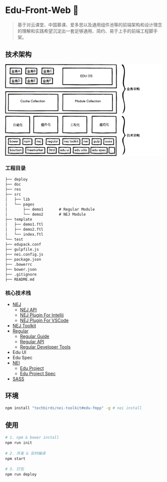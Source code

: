 
# Edu-Front-Web :dog:

> 基于对云课堂、中国慕课、爱多思以及通用组件池等的前端架构和设计理念的理解和实践希望沉淀出一套足够通用、简约、易于上手的前端工程脚手架。

## 技术架构

![path](./doc/images/Architecture.png)

### 工程目录

```
├── deploy
├── doc
├── res
├── src
│   ├── lib
│   └── pages
│       ├── demo1       # Regular Module 
│       └── demo2       # NEJ Module
├── template
│   ├── demo1.ftl
│   ├── demo2.ftl
│   └── index.ftl
└── test
├── edupack.conf
├── gulpfile.js
├── nei.config.js
├── package.json
├── .bowerrc
├── bower.json
├── .gitignore
├── README.md
```

### 核心技术栈

* [NEJ](https://github.com/genify/nej)
    * [NEJ API](http://nej.netease.com/help/index.html)
    * [NEJ Plugin For Intellij](https://github.com/techbirds/NEJPlugin)
    * [NEJ Plugin For VSCode](https://github.com/techbirds/vscode-edu-module-peek)
* [NEJ Toolkit](https://github.com/genify/toolkit2)
* [Regular](https://github.com/regularjs/regular)
    * [Regular Guide](http://regularjs.github.io/guide/zh/index.html)
    * [Regular API](http://regularjs.github.io/reference/?syntax-en)
    * [Regular Developer Tools](https://chrome.google.com/webstore/detail/regular-developer-tools/ehlcoecgkhfjffhmdhmhbjkjjpaecmam)
* Edu UI
* Edu Spec
* [NEI](https://github.com/techbirds/nei-toolkit/tree/edu-fmpp)  
    * [Edu Project](https://nei.netease.com/project/res/?pid=24848)
    * [Edu Project Spec](https://nei.netease.com/spec/detail/?id=13980)
* [SASS](http://sass.bootcss.com/docs/sass-reference/)

## 环境

``` bash
npm install "techbirds/nei-toolkit#edu-fmpp" -g # nei install
```

## 使用

```bash
# 1. npm & bower install
npm run init

# 2. 开发 & 实时编译
npm start

# 3. 打包
npm run deploy
```


